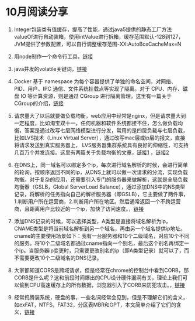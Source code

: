 # 10月阅读分享

1. Integer包装类有值缓存，提高了性能，通过java5提供的静态工厂方法valueOf进行自动装箱，使用intValue进行拆箱，缓存范围默认-128到127，JVM提供了参数配置，可以自行调整缓存范围-XX:AutoBoxCacheMax=N

2. 用node制作一个命令行工具，[链接](https://mp.weixin.qq.com/s/7CsVqkn6hhHcFYmcB4P3qA)

3. java并发的volatile关键词，[链接](https://www.cnblogs.com/dolphin0520/p/3920373.html)

4. Docker 基于 namespace 为每个容器提供了单独的命名空间，对网络、PID、用户、IPC 通信、文件系统挂载点等实现了隔离。对于 CPU、内存、磁盘 IO 等计算资源，则是通过 CGroup 进行隔离管理。这里有一篇关于CGroup的介绍，[链接](https://www.ibm.com/developerworks/cn/linux/1506_cgroup/index.html)

5. 请求量大了以后就要做负载均衡，web应用中经常是nginx，但是请求量大到一定程度，比如淘宝双十一，任何机器和软件系统都接不住，怎么做负载均衡，答案是通过改写七层网络模型进行分发，常用的是四层负载与七层负载，比如LVS技术（Linux Virtual Server），通过改写mac层或ip层的报文，直接将请求发送到真实服务器上， LVS服务器集群系统具有良好的伸缩性，可支持几百万个并发连接。这里有两篇关于负载均衡的文章，[链接1](https://www.jianshu.com/p/9826d866080a) ，[链接2](http://www.linuxvirtualserver.org/zh/lvs1.html)

6. 在DNS上，同一域名可以绑定多个ip，每次进行域名解析的时候，会进行简单的轮询，按顺序返回不同的ip，从DNS上就可以做一次请求的分流，实现负载均衡。对于复杂的应用，还需要引入专门的服务器来做解析，这就是全局负载均衡器（GSLB，Global ServerLoad Balance），通过添加DNS中的NS类型记录，将解析的任务指向自己的解析服务器（即GSLB），它主要做了两件事，1.判断用户所在运营商，2.判断用户所在地区。然后通常返回一个不跨运营商，且距离用户比较近的一个ip，加快了访问速度。，[链接](https://chongit.github.io/2015/04/15/GSLB%E6%A6%82%E8%A6%81%E5%92%8C%E5%AE%9E%E7%8E%B0%E5%8E%9F%E7%90%86/)

7. 添加DNS记录的时候，可以选择类型，A类型是直接将域名解析为ip，CNAME类型是将当前域名解析到另一个域名，再由另一个域名提供ip地址。cname的主要使用场景如下：我有一台服务器和10个二级域名，对应10个不同的服务。将10个二级域名都通过cname指向一个别名，最后这个别名再绑定一个ip。当服务器ip变更时，只需要更改别名的ip（即A类型记录）就可以了，而不需要更改10个二级域名的DNS记录。

8. 大家都知道CORS是跨域请求，但是经常在chrome的控制台中看到CORB，那CORB是什么呢？这和前段时间爆出的CPU设计硬件漏洞有关，理论上我们可以偷到CPU高速缓存上的所有数据，浏览器引入了CORB来防犯攻击。，[链接](https://juejin.im/post/5b7e826ee51d4538b35c04e8)

9. 经常捣腾装系统，硬盘的事，一些名词经常会见到，但是不理解它们的含义，如exFAT，NTFS，FAT32，分区表MBR和GPT，本文简单介绍了它们的含义，[链接](http://www.ruanyifeng.com/blog/2018/10/exfat.html)